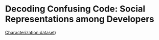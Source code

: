 # Decoding Confusing Code: Social Representations among Developers

<a href="https://drive.google.com/file/d/1BdszrqXT8Os4vR41z4n3ouS5HBwT1Rk9/view?usp=sharing">Characterization dataset</a>\

